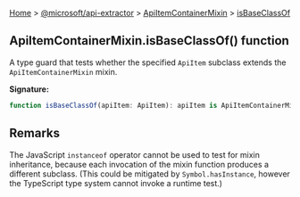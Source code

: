 [Home](./index) &gt; [@microsoft/api-extractor](./api-extractor.md) &gt; [ApiItemContainerMixin](./api-extractor.apiitemcontainermixin.md) &gt; [isBaseClassOf](./api-extractor.apiitemcontainermixin.isbaseclassof.md)

## ApiItemContainerMixin.isBaseClassOf() function

A type guard that tests whether the specified `ApiItem` subclass extends the `ApiItemContainerMixin` mixin.

<b>Signature:</b>

```typescript
function isBaseClassOf(apiItem: ApiItem): apiItem is ApiItemContainerMixin;
```

## Remarks

The JavaScript `instanceof` operator cannot be used to test for mixin inheritance, because each invocation of the mixin function produces a different subclass. (This could be mitigated by `Symbol.hasInstance`<!-- -->, however the TypeScript type system cannot invoke a runtime test.)

